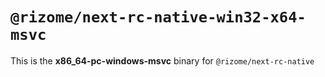 # `@rizome/next-rc-native-win32-x64-msvc`

This is the **x86_64-pc-windows-msvc** binary for `@rizome/next-rc-native`
